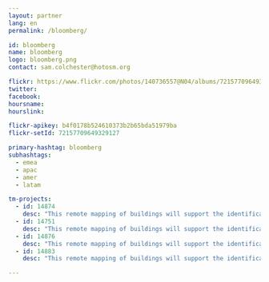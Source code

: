```yaml
---
layout: partner
lang: en
permalink: /bloomberg/

id: bloomberg
name: bloomberg
logo: bloomberg.png
contact: sam.colchester@hotosm.org

flickr: https://www.flickr.com/photos/140736557@N04/albums/72157709649329127
twitter: 
facebook: 
hoursname:
hourslink:

flickr-apikey: b4f0178b524610373b2b65bda51979ba
flickr-setId: 72157709649329127

primary-hashtag: bloomberg
subhashtags:
  - emea
  - apac
  - amer
  - latam

tm-projects:
  - id: 14874
    desc: "This remote mapping of buildings will support the identification and characterization of settlements, as well as the implementation of planned activities and largely the generation of data for humanitarian activities."
  - id: 14751
    desc: "This remote mapping of buildings will support the identification and characterization of settlements, as well as the implementation of planned activities and largely the generation of data for humanitarian activities."
  - id: 14876
    desc: "This remote mapping of buildings will support the identification and characterization of settlements, as well as the implementation of planned activities and largely the generation of data for humanitarian activities."
  - id: 14883
    desc: "This remote mapping of buildings will support the identification and characterization of settlements, as well as the implementation of planned activities and largely the generation of data for humanitarian activities."

---
```

